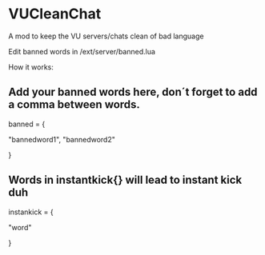 # VUCleanChat
A mod to keep the VU servers/chats clean of bad language

Edit banned words in /ext/server/banned.lua

How it works:

## Add your banned words here, don´t forget to add a comma between words.
banned = {

"bannedword1",
"bannedword2"

}

## Words in instantkick{} will lead to instant kick duh
instankick = {

"word"

}

